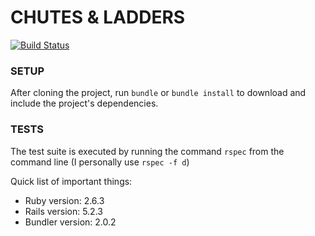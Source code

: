 # CHUTES & LADDERS
[![Build Status](https://travis-ci.org/BryceGraves/chutes-and-ladders.svg?branch=develop)](https://travis-ci.org/BryceGraves/chutes-and-ladders)

### SETUP
After cloning the project, run ```bundle``` or ```bundle install```
to download and include the project's dependencies.

### TESTS
The test suite is executed by running the command ```rspec``` from the command line (I personally use ```rspec -f d```)

Quick list of important things:

* Ruby version: 2.6.3
* Rails version: 5.2.3
* Bundler version: 2.0.2